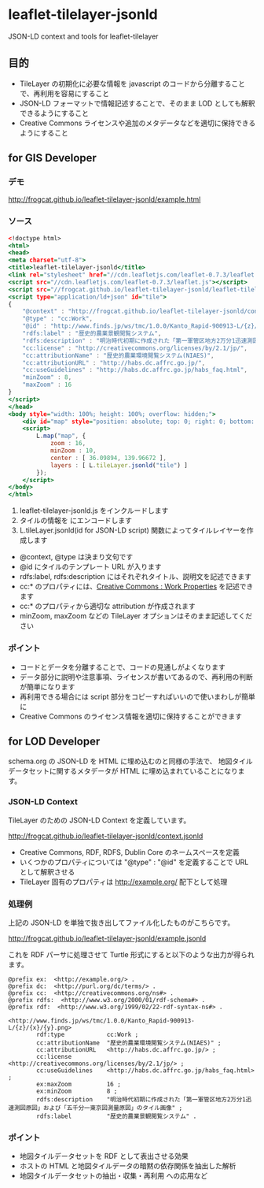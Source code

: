 # leaflet-tilelayer-jsonld
JSON-LD context and tools for leaflet-tilelayer

## 目的

* TileLayer の初期化に必要な情報を javascript のコードから分離することで、再利用を容易にすること
* JSON-LD フォーマットで情報記述することで、そのまま LOD としても解釈できるようにすること
* Creative Commons ライセンスや追加のメタデータなどを適切に保持できるようにすること


## for GIS Developer

### デモ

<http://frogcat.github.io/leaflet-tilelayer-jsonld/example.html>

### ソース

```example.html
<!doctype html>
<html>
<head>
<meta charset="utf-8">
<title>leaflet-tilelayer-jsonld</title>
<link rel="stylesheet" href="//cdn.leafletjs.com/leaflet-0.7.3/leaflet.css" />
<script src="//cdn.leafletjs.com/leaflet-0.7.3/leaflet.js"></script>
<script src="//frogcat.github.io/leaflet-tilelayer-jsonld/leaflet-tilelayer-jsonld.js"></script>
<script type="application/ld+json" id="tile">
{
	"@context" : "http://frogcat.github.io/leaflet-tilelayer-jsonld/context.jsonld",
	"@type" : "cc:Work",
	"@id" : "http://www.finds.jp/ws/tmc/1.0.0/Kanto_Rapid-900913-L/{z}/{x}/{y}.png",
	"rdfs:label" : "歴史的農業景観閲覧システム",
	"rdfs:description" : "明治時代初期に作成された「第一軍管区地方2万分1迅速測図原図」および「五千分一東京図測量原図」のタイル画像",
	"cc:license" : "http://creativecommons.org/licenses/by/2.1/jp/",
	"cc:attributionName" : "歴史的農業環境閲覧システム(NIAES)",
	"cc:attributionURL" : "http://habs.dc.affrc.go.jp/",
	"cc:useGuidelines" : "http://habs.dc.affrc.go.jp/habs_faq.html",
	"minZoom" : 8,
	"maxZoom" : 16
}
</script>
</head>
<body style="width: 100%; height: 100%; overflow: hidden;">
	<div id="map" style="position: absolute; top: 0; right: 0; bottom: 0; left: 0;"></div>
	<script>
		L.map("map", {
			zoom : 16,
			minZoom : 10,
			center : [ 36.09894, 139.96672 ],
			layers : [ L.tileLayer.jsonld("tile") ]
		});
	</script>
</body>
</html>
```

1. leaflet-tilelayer-jsonld.js をインクルードします
2. タイルの情報を <script type="application/ld+json" id="tile">...</script> にエンコードします
3. L.tileLayer.jsonld(id for JSON-LD script) 関数によってタイルレイヤーを作成します

* @context, @type は決まり文句です
* @id にタイルのテンプレート URL が入ります
* rdfs:label, rdfs:description にはそれぞれタイトル、説明文を記述できます
* cc:* のプロパティには、[Creative Commons : Work Properties](https://creativecommons.org/ns) を記述できます
* cc:* のプロパティから適切な attribution が作成されます
* minZoom, maxZoom などの TileLayer オプションはそのまま記述してください

### ポイント

* コードとデータを分離することで、コードの見通しがよくなります
* データ部分に説明や注意事項、ライセンスが書いてあるので、再利用の判断が簡単になります
* 再利用できる場合には script 部分をコピーすればいいので使いまわしが簡単に
* Creative Commons のライセンス情報を適切に保持することができます


## for LOD Developer

schema.org の JSON-LD を HTML に埋め込むのと同様の手法で、
地図タイルデータセットに関するメタデータが HTML に埋め込まれていることになります。


### JSON-LD Context

TileLayer のための JSON-LD Context を定義しています。

<http://frogcat.github.io/leaflet-tilelayer-jsonld/context.jsonld>

* Creative Commons, RDF, RDFS, Dublin Core のネームスペースを定義
* いくつかのプロパティについては "@type" : "@id" を定義することで URL として解釈させる
* TileLayer 固有のプロパティは http://example.org/ 配下として処理

### 処理例

上記の JSON-LD を単独で抜き出してファイル化したものがこちらです。

<http://frogcat.github.io/leaflet-tilelayer-jsonld/example.jsonld>

これを RDF パーサに処理させて Turtle 形式にすると以下のような出力が得られます。

```out.ttl
@prefix ex:  <http://example.org/> .
@prefix dc:  <http://purl.org/dc/terms/> .
@prefix cc:  <http://creativecommons.org/ns#> .
@prefix rdfs:  <http://www.w3.org/2000/01/rdf-schema#> .
@prefix rdf:  <http://www.w3.org/1999/02/22-rdf-syntax-ns#> .

<http://www.finds.jp/ws/tmc/1.0.0/Kanto_Rapid-900913-L/{z}/{x}/{y}.png>
        rdf:type            cc:Work ;
        cc:attributionName  "歴史的農業環境閲覧システム(NIAES)" ;
        cc:attributionURL   <http://habs.dc.affrc.go.jp/> ;
        cc:license          <http://creativecommons.org/licenses/by/2.1/jp/> ;
        cc:useGuidelines    <http://habs.dc.affrc.go.jp/habs_faq.html> ;
        ex:maxZoom          16 ;
        ex:minZoom          8 ;
        rdfs:description    "明治時代初期に作成された「第一軍管区地方2万分1迅速測図原図」および「五千分一東京図測量原図」のタイル画像" ;
        rdfs:label          "歴史的農業景観閲覧システム" .

```

### ポイント

* 地図タイルデータセットを RDF として表出させる効果
* ホストの HTML と地図タイルデータの暗黙の依存関係を抽出した解析
* 地図タイルデータセットの抽出・収集・再利用 への応用など

